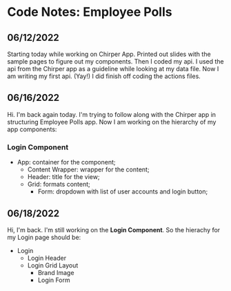 # Code Notes: Employee Polls

## 06/12/2022

Starting today while working on Chirper App. Printed out slides with the sample pages to figure out my components. Then I coded my api. I used the api from the Chirper app as a guideline while looking at my data file. Now I am writing my first api. (Yay!) I did finish off coding the actions files.

## 06/16/2022

Hi. I'm back again today. I'm trying to follow along with the Chirper app in structuring Employee Polls app. Now I am working on the hierarchy of my app components:

### Login Component

- App: container for the component;
  - Content Wrapper: wrapper for the content;
  - Header: title for the view;
  - Grid: formats content;
    - Form: dropdown with list of user accounts and login button;

## 06/18/2022

Hi, I'm back. I'm still working on the **Login Component**.
So the hierachy for my Login page should be:

- Login
  - Login Header
  * Login Grid Layout
    - Brand Image
    - Login Form
